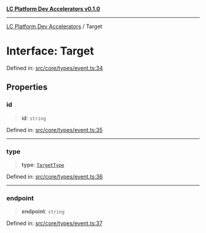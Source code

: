 [**LC Platform Dev Accelerators v0.1.0**](../README.md)

***

[LC Platform Dev Accelerators](../globals.md) / Target

# Interface: Target

Defined in: [src/core/types/event.ts:34](https://github.com/stainedhead/lc-platform-dev-accelerators/blob/12c3626979e745866113de19cb4bb33222f28139/src/core/types/event.ts#L34)

## Properties

### id

> **id**: `string`

Defined in: [src/core/types/event.ts:35](https://github.com/stainedhead/lc-platform-dev-accelerators/blob/12c3626979e745866113de19cb4bb33222f28139/src/core/types/event.ts#L35)

***

### type

> **type**: [`TargetType`](../enumerations/TargetType.md)

Defined in: [src/core/types/event.ts:36](https://github.com/stainedhead/lc-platform-dev-accelerators/blob/12c3626979e745866113de19cb4bb33222f28139/src/core/types/event.ts#L36)

***

### endpoint

> **endpoint**: `string`

Defined in: [src/core/types/event.ts:37](https://github.com/stainedhead/lc-platform-dev-accelerators/blob/12c3626979e745866113de19cb4bb33222f28139/src/core/types/event.ts#L37)
